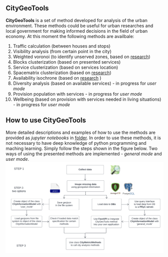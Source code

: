 ## CityGeoTools
**CityGeoTools** is a set of method developed for analysis of the urban environment. These  methods could be useful for urban researches and local government for making informed decisions in the field of urban economy. At this moment the following methods are availbale: 
   
1.   Traffic calculation (between houses and stops)
2.   Visibility analysis (from certain point in the city)
3.   Weighted voronoi (to identify unserved zones, based on [research](https://www.sciencedirect.com/science/article/pii/S187705092032384X))
3.   Blocks clusterization (based on presented services)
4.   Service clusterization (based on services location)
5.   Spacematrix clusterization (based on [research](https://elibrary.ru/item.asp?id=45845752))
6. Availability isochrone (based on [research]() )
7.  Diversity analysis (based on available services) - in progress for *user mode*
8.  Provision population with services - in progress for *user mode*
9.  Wellbeing (based on provision with services needed in living situations) - in progress for *user mode*

## How to use CityGeoTools
More detailed descriptions and examples of how to use the methods are provided as *jupyter notebooks* in [folder](). In order to use these methods, it is not necessary to have deep knowledge of python programming and maching learning. Simply follow the steps shown in the figure below. Two ways of using the presented methods are implemented - *general mode* and *user mode*.
![Image](./plot.png)